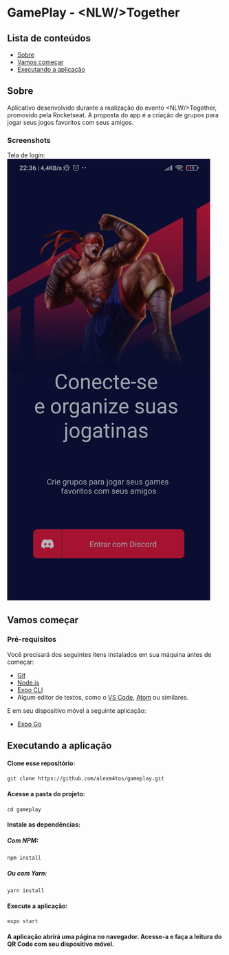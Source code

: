 # GamePlay - \<NLW/\>Together

## Lista de conteúdos

- [Sobre](#sobre)
- [Vamos começar](#vamos_comecar)
- [Executando a aplicação](#executar)

## Sobre <a name="sobre"></a>

Aplicativo desenvolvido durante a realização do evento \<NLW/\>Together, promovido pela Rocketseat. A proposta do app é a criação de grupos para jogar seus jogos favoritos com seus amigos.

### Screenshots
Tela de login:
![Captura da tela de login](/SignIn.jpg "Tela de login")

## Vamos começar <a name="vamos_comecar"></a>

### Pré-requisitos

Você precisará dos seguintes itens instalados em sua máquina antes de começar: 

- [Git](https://git-scm.com/)
- [Node.js](https://nodejs.org/en/)
- [Expo CLI](https://docs.expo.io/workflow/expo-cli/)
- Algum editor de textos, como o [VS Code](https://code.visualstudio.com/), [Atom](https://atom.io/) ou similares.

E em seu dispositivo móvel a seguinte aplicação:
- [Expo Go](https://expo.io/client)


## Executando a aplicação <a name="executar"></a>

#### Clone esse repositório:
```shell
git clone https://github.com/alexm4tos/gameplay.git
```

#### Acesse a pasta do projeto:
```shell
cd gameplay
```

#### Instale as dependências:
##### Com NPM:
```shell
npm install
```
##### Ou com Yarn:
```shell
yarn install
```

#### Execute a aplicação:
```shell
expo start
```

#### A aplicação abrirá uma página no navegador. Acesse-a e faça a leitura do QR Code com seu dispositivo móvel.
